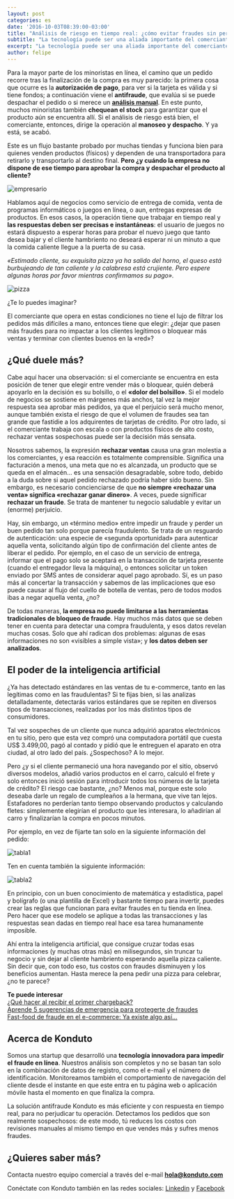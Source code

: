 ```yaml
---
layout: post
categories: es		
date: '2016-10-03T08:39:00-03:00'
title: "Análisis de riesgo en tiempo real: ¿cómo evitar fraudes sin perjudicar al buen cliente?"		
subtitle: "La tecnología puede ser una aliada importante del comerciante para una toma de decisión tan importante"
excerpt: "La tecnología puede ser una aliada importante del comerciante para una toma de decisión tan importante"		
author: felipe		
---
```


Para la mayor parte de los minoristas en línea, el camino que un pedido recorre tras la finalización de la compra es muy parecido: la primera cosa que ocurre es la **autorización de pago**, para ver si la tarjeta es válida y si tiene fondos; a continuación viene el **antifraude**, que evalúa si se puede despachar el pedido o si merece un **[análisis manual](https://blog.konduto.com/es/2016/08/tenemos-que-hablar-de-revision-manual?utm_source=konduto&utm_medium=blog-es&utm_campaign=conteudo/)**. En este punto, muchos minoristas también **chequean el stock** para garantizar que el producto aún se encuentra allí. Si el análisis de riesgo está bien, el comerciante, entonces, dirige la operación al **manoseo y despacho**. Y ya está, se acabó.

Este es un flujo bastante probado por muchas tiendas y funciona bien para quienes venden productos (físicos) y dependen de una transportadora para retirarlo y transportarlo al destino final. **Pero ¿y cuándo la empresa no dispone de ese tiempo para aprobar la compra y despachar el producto al cliente?**

![empresario](/images/151201-empresario-relogios.jpg)

Hablamos aquí de negocios como servicio de entrega de comida, venta de programas informáticos o juegos en línea, o aun, entregas expresas de productos. En esos casos, la operación tiene que trabajar en tiempo real y **las respuestas deben ser precisas e instantáneas**: el usuario de juegos no estará dispuesto a esperar horas para probar el nuevo juego que tanto desea bajar y el cliente hambriento no deseará esperar ni un minuto a que la comida caliente llegue a la puerta de su casa.

*«Estimado cliente, su exquisita pizza ya ha salido del horno, el queso está burbujeando de tan caliente y la calabresa está crujiente. Pero espere algunas horas por favor mientras confirmamos su pago».*

![pizza](/images/151201-pizza.jpg)

¿Te lo puedes imaginar?

El comerciante que opera en estas condiciones no tiene el lujo de filtrar los pedidos más difíciles a mano, entonces tiene que elegir: ¿dejar que pasen más fraudes para no impactar a los clientes legítimos o bloquear más ventas y terminar con clientes buenos en la «red»?

## ¿Qué duele más?

Cabe aquí hacer una observación: si el comerciante se encuentra en esta posición de tener que elegir entre vender más o bloquear, quién deberá apoyarlo en la decisión es su bolsillo, o el **«dolor del bolsillo»**. Si el modelo de negocios se sostiene en márgenes más anchos, tal vez la mejor respuesta sea aprobar más pedidos, ya que el perjuicio será mucho menor, aunque también exista el riesgo de que el volumen de fraudes sea tan grande que fastidie a los adquirentes de tarjetas de crédito. Por otro lado, si el comerciante trabaja con escala o con productos físicos de alto costo, rechazar ventas sospechosas puede ser la decisión más sensata.

Nosotros sabemos, la expresión **rechazar ventas** causa una gran molestia a los comerciantes, y esa reacción es totalmente comprensible. Significa una facturación a menos, una meta que no es alcanzada, un producto que se queda en el almacén… es una sensación desagradable, sobre todo, debido a la duda sobre si aquel pedido rechazado podría haber sido bueno. Sin embargo, es necesario concienciarse de que **no siempre «rechazar una venta» significa «rechazar ganar dinero»**. A veces, puede significar **rechazar un fraude**. Se trata de mantener tu negocio saludable y evitar un (enorme) perjuicio.

Hay, sin embargo, un «término medio» entre impedir un fraude y perder un buen pedido tan solo porque parecía fraudulento. Se trata de un resguardo de autenticación: una especie de «segunda oportunidad» para autenticar aquella venta, solicitando algún tipo de confirmación del cliente antes de liberar el pedido. Por ejemplo, en el caso de un servicio de entrega, informar que el pago solo se aceptará en la transacción de tarjeta presente (cuando el entregador lleva la máquina), o entonces solicitar un token enviado por SMS antes de considerar aquel pago aprobado. Sí, es un paso más al concertar la transacción y sabemos de las implicaciones que eso puede causar al flujo del cuello de botella de ventas, pero de todos modos ibas a negar aquella venta, ¿no?

De todas maneras, **la empresa no puede limitarse a las herramientas tradicionales de bloqueo de fraude**. Hay muchos más datos que se deben tener en cuenta para detectar una compra fraudulenta, y esos datos revelan muchas cosas. Solo que ahí radican dos problemas: algunas de esas informaciones no son «visibles a simple vista»; y **los datos deben ser analizados**.

## El poder de la inteligencia artificial

¿Ya has detectado estándares en las ventas de tu e-commerce, tanto en las legítimas como en las fraudulentas? Si te fijas bien, si las analizas detalladamente, detectarás varios estándares que se repiten en diversos tipos de transacciones, realizadas por los más distintos tipos de consumidores.

Tal vez sospeches de un cliente que nunca adquirió aparatos electrónicos en tu sitio, pero que esta vez compró una computadora portátil que cuesta US$ 3.499,00, pagó al contado y pidió que le entreguen el aparato en otra ciudad, al otro lado del país. ¿Sospechoso? A lo mejor.

Pero ¿y si el cliente permaneció una hora navegando por el sitio, observó diversos modelos, añadió varios productos en el carro, calculó el frete y solo entonces inició sesión para introducir todos los números de la tarjeta de crédito? El riesgo cae bastante, ¿no? Menos mal, porque este solo deseaba darle un regalo de cumpleaños a la hermana, que vive tan lejos. Estafadores no perderían tanto tiempo observando productos y calculando fletes: simplemente elegirían el producto que les interesara, lo añadirían al carro y finalizarían la compra en pocos minutos.

Por ejemplo, en vez de fijarte tan solo en la siguiente información del pedido:

![tabla1](/images/161003tabla01.PNG)

Ten en cuenta también la siguiente información:

![tabla2](/images/161003tabla02.PNG)

En principio, con un buen conocimiento de matemática y estadística, papel y bolígrafo (o una plantilla de Excel) y bastante tiempo para invertir, puedes crear las reglas que funcionan para evitar fraudes en tu tienda en línea. Pero hacer que ese modelo se aplique a todas las transacciones y las respuestas sean dadas en tiempo real hace esa tarea humanamente imposible.

Ahí entra la inteligencia artificial, que consigue cruzar todas esas informaciones (y muchas otras más) en milisegundos, sin truncar tu negocio y sin dejar al cliente hambriento esperando aquella pizza caliente. Sin decir que, con todo eso, tus costos con fraudes disminuyen y los beneficios aumentan. Hasta merece la pena pedir una pizza para celebrar, ¿no te parece?

**Te puede interesar**  
[¿Qué hacer al recibir el primer chargeback?](https://blog.konduto.com/es/2016/05/que-hacer-al-recibir-el-primer-chargeback/?utm_source=konduto&utm_medium=blog-es&utm_campaign=conteudo)  
[Aprende 5 sugerencias de emergencia para protegerte de fraudes](http://blog.konduto.com/es/2016/07/chargebacks-aumentaron-sugerencias-para-protegerte-de-fraudes/?utm_source=konduto&utm_medium=blog-es&utm_campaign=conteudo)  
[Fast-food de fraude en el e-commerce: Ya existe algo así…](https://blog.konduto.com/es/2016/08/fast-food-de-fraude-en-internet/?utm_source=konduto&utm_medium=blog-es&utm_campaign=conteudo)

## Acerca de Konduto

Somos una startup que desarrolló una **tecnología innovadora para impedir el fraude en línea**. Nuestros análisis son completos y no se basan tan solo en la combinación de datos de registro, como el e-mail y el número de identificación. Monitoreamos también el comportamiento de navegación del cliente desde el instante en que este entra en tu página web o aplicación móvile hasta el momento en que finaliza la compra.

La solución antifraude Konduto es más eficiente y con respuesta en tiempo real, para no perjudicar tu operación. Detectamos los pedidos que son realmente sospechosos: de este modo, tú reduces los costos con revisiones manuales al mismo tiempo en que vendes más y sufres menos fraudes.

## ¿Quieres saber más?

Contacta nuestro equipo comercial a través del e-mail **hola@konduto.com**

Conéctate con Konduto también en las redes sociales: [Linkedin](https://www.linkedin.com/company/konduto) y [Facebook](https://www.facebook.com/konduto)  